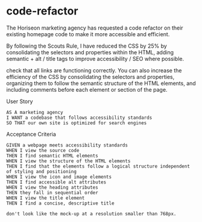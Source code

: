 # code-refactor

The Horiseon marketing agency has requested a code refactor on their existing homepage code to make it more accessible and efficient. 

By following the Scouts Rule, I have reduced the CSS by 25% by consolidating the selectors and properties within the HTML, adding semantic + alt / title tags to improve accessibility / SEO where possible. 


check that all links are functioning correctly. You can also increase the efficiency of the CSS by consolidating the selectors and properties, organizing them to follow the semantic structure of the HTML elements, and including comments before each element or section of the page.



User Story

```
AS A marketing agency
I WANT a codebase that follows accessibility standards
SO THAT our own site is optimized for search engines

```


Acceptance Criteria

```
GIVEN a webpage meets accessibility standards
WHEN I view the source code
THEN I find semantic HTML elements
WHEN I view the structure of the HTML elements
THEN I find that the elements follow a logical structure independent of styling and positioning
WHEN I view the icon and image elements
THEN I find accessible alt attributes
WHEN I view the heading attributes
THEN they fall in sequential order
WHEN I view the title element
THEN I find a concise, descriptive title

don't look like the mock-up at a resolution smaller than 768px. 



